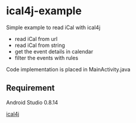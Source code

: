 ical4j-example
==============

Simple example to read iCal with ical4j

* read iCal from url
* read iCal from string
* get the event details in calendar
* filter the events with rules

Code implementation is placed in MainActivity.java

## Requirement

Android Studio 0.8.14

[ical4j](https://github.com/ical4j/ical4j/wiki)
